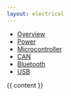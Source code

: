 ```yaml
---
layout: electrical
---
```


<ul class="nav nav-tabs subnav">
  <li><a href="/electrical/index.html">Overview</a></li>
  <li><a href="/electrical/design/power.html">Power</a></li>
  <li><a href="/electrical/design/microcontroller.html">Microcontroller</a></li>
  <li><a href="/electrical/design/can.html">CAN</a></li>
  <li><a href="/electrical/design/bluetooth.html">Bluetooth</a></li>
  <li><a href="/electrical/design/usb.html">USB</a></li>
</ul>

{{ content }}
